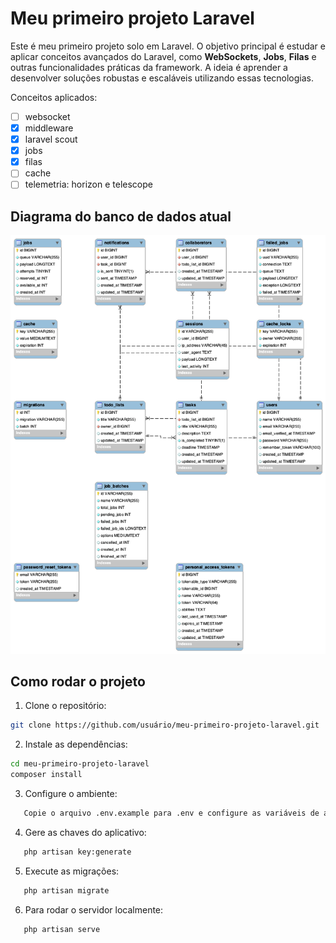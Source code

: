 # Meu primeiro projeto Laravel

Este é meu primeiro projeto solo em Laravel. O objetivo principal é estudar e aplicar conceitos avançados do Laravel, como **WebSockets**, **Jobs**, **Filas** e outras funcionalidades práticas da framework. A ideia é aprender a desenvolver soluções robustas e escaláveis utilizando essas tecnologias.

Conceitos aplicados:

-   [ ] websocket
-   [x] middleware
-   [x] laravel scout
-   [x] jobs
-   [x] filas
-   [ ] cache
-   [ ] telemetria: horizon e telescope

## Diagrama do banco de dados atual

![Diagrama do Banco de Dados](./doc/todo%20diagram.png)

## Como rodar o projeto

1. Clone o repositório:

```bash
git clone https://github.com/usuário/meu-primeiro-projeto-laravel.git
```

2. Instale as dependências:

```bash
cd meu-primeiro-projeto-laravel
composer install
```

3. Configure o ambiente:

```bash
   Copie o arquivo .env.example para .env e configure as variáveis de ambiente.
```

4. Gere as chaves do aplicativo:

```bash
   php artisan key:generate
```

5. Execute as migrações:

```bash
   php artisan migrate
```

6. Para rodar o servidor localmente:

```bash
   php artisan serve
```
